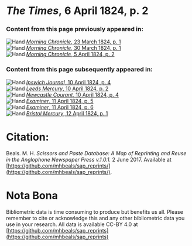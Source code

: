 # *The Times*, 6 April 1824, p. 2  
  
### Content from this page previously appeared in:  
![Hand](http://scissorsandpaste.net/wp-content/uploads/2017/06/smallhandpointer.png) [*Morning Chronicle*, 23 March 1824, p. 1](https://mhbeals.github.io/sap_html/Morning-Chronicle/Morning-Chronicle-23-March-1824-p-1)  
![Hand](http://scissorsandpaste.net/wp-content/uploads/2017/06/smallhandpointer.png) [*Morning Chronicle*, 30 March 1824, p. 1](https://mhbeals.github.io/sap_html/Morning-Chronicle/Morning-Chronicle-30-March-1824-p-1)  
![Hand](http://scissorsandpaste.net/wp-content/uploads/2017/06/smallhandpointer.png) [*Morning Chronicle*, 5 April 1824, p. 2](https://mhbeals.github.io/sap_html/Morning-Chronicle/Morning-Chronicle-5-April-1824-p-2)  
  
### Content from this page subsequently appeared in:  
![Hand](http://scissorsandpaste.net/wp-content/uploads/2017/06/smallhandpointer.png) [*Ipswich Journal*, 10 April 1824, p. 4](https://mhbeals.github.io/sap_html/Ipswich-Journal/Ipswich-Journal-10-April-1824-p-4)  
![Hand](http://scissorsandpaste.net/wp-content/uploads/2017/06/smallhandpointer.png) [*Leeds Mercury*, 10 April 1824, p. 2](https://mhbeals.github.io/sap_html/Leeds-Mercury/Leeds-Mercury-10-April-1824-p-2)  
![Hand](http://scissorsandpaste.net/wp-content/uploads/2017/06/smallhandpointer.png) [*Newcastle Courant*, 10 April 1824, p. 4](https://mhbeals.github.io/sap_html/Newcastle-Courant/Newcastle-Courant-10-April-1824-p-4)  
![Hand](http://scissorsandpaste.net/wp-content/uploads/2017/06/smallhandpointer.png) [*Examiner*, 11 April 1824, p. 5](https://mhbeals.github.io/sap_html/Examiner/Examiner-11-April-1824-p-5)  
![Hand](http://scissorsandpaste.net/wp-content/uploads/2017/06/smallhandpointer.png) [*Examiner*, 11 April 1824, p. 6](https://mhbeals.github.io/sap_html/Examiner/Examiner-11-April-1824-p-6)  
![Hand](http://scissorsandpaste.net/wp-content/uploads/2017/06/smallhandpointer.png) [*Bristol Mercury*, 12 April 1824, p. 1](https://mhbeals.github.io/sap_html/Bristol-Mercury/Bristol-Mercury-12-April-1824-p-1)  


# Citation: 

Beals. M. H. *Scissors and Paste Database: A Map of Reprinting and Reuse in the Anglophone Newspaper Press v.1.0.1.* 2 June 2017. Available at [https://github.com/mhbeals/sap_reprints/](https://github.com/mhbeals/sap_reprints/). 

# Nota Bona

Bibliometric data is time consuming to produce but benefits us all. Please remember to cite or acknowledge this and any other bibliometric data you use in your research. All data is available CC-BY 4.0 at [https://github.com/mhbeals/sap_reprints](https://github.com/mhbeals/sap_reprints)